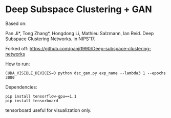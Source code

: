 # Deep Subspace Clustering + GAN

Based on:

Pan Ji*, Tong Zhang*, Hongdong Li, Mathieu Salzmann, Ian Reid. Deep Subspace Clustering Networks. in NIPS'17.

Forked off: https://github.com/panji1990/Deep-subspace-clustering-networks

How to run:
```
CUDA_VISIBLE_DEVICES=0 python dsc_gan.py exp_name --lambda3 1 --epochs 3000
```

Dependencies:
```
pip install tensorflow-gpu==1.1
pip install tensorboard
```

tensorboard useful for visualization only.


